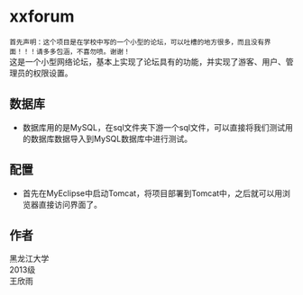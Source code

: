 xxforum  
=======
`首先声明：这个项目是在学校中写的一个小型的论坛，可以吐槽的地方很多，而且没有界面！！！请多多包涵，不喜勿喷。谢谢！`  
这是一个小型网络论坛，基本上实现了论坛具有的功能，并实现了游客、用户、管理员的权限设置。  

数据库  
---------
* 数据库用的是MySQL，在sql文件夹下游一个sql文件，可以直接将我们测试用的数据库数据导入到MySQL数据库中进行测试。

配置
---------
* 首先在MyEclipse中启动Tomcat，将项目部署到Tomcat中，之后就可以用浏览器直接访问界面了。  

作者
---------
黑龙江大学  
2013级  
王欣雨  
